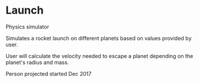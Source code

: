 # Launch
Physics simulator

Simulates a rocket launch on different planets based on values provided by user.

User will calculate the velocity needed to escape a planet depending on the planet's radius and mass.

Person projected started Dec 2017
